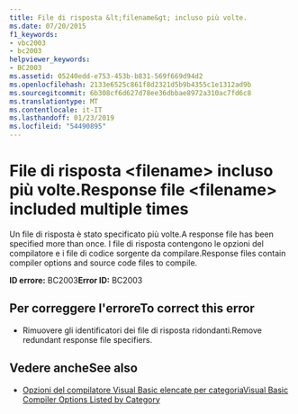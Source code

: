 ```yaml
---
title: File di risposta &lt;filename&gt; incluso più volte.
ms.date: 07/20/2015
f1_keywords:
- vbc2003
- bc2003
helpviewer_keywords:
- BC2003
ms.assetid: 05240edd-e753-453b-b831-569f669d94d2
ms.openlocfilehash: 2133e6525c861f8d2321d5b9b4355c1e1312ad9b
ms.sourcegitcommit: 6b308cf6d627d78ee36dbbae8972a310ac7fd6c8
ms.translationtype: MT
ms.contentlocale: it-IT
ms.lasthandoff: 01/23/2019
ms.locfileid: "54490895"
---
```

# <a name="response-file-ltfilenamegt-included-multiple-times"></a><span data-ttu-id="9efe6-102">File di risposta &lt;filename&gt; incluso più volte.</span><span class="sxs-lookup"><span data-stu-id="9efe6-102">Response file &lt;filename&gt; included multiple times</span></span>
<span data-ttu-id="9efe6-103">Un file di risposta è stato specificato più volte.</span><span class="sxs-lookup"><span data-stu-id="9efe6-103">A response file has been specified more than once.</span></span> <span data-ttu-id="9efe6-104">I file di risposta contengono le opzioni del compilatore e i file di codice sorgente da compilare.</span><span class="sxs-lookup"><span data-stu-id="9efe6-104">Response files contain compiler options and source code files to compile.</span></span>  
  
 <span data-ttu-id="9efe6-105">**ID errore:** BC2003</span><span class="sxs-lookup"><span data-stu-id="9efe6-105">**Error ID:** BC2003</span></span>  
  
## <a name="to-correct-this-error"></a><span data-ttu-id="9efe6-106">Per correggere l'errore</span><span class="sxs-lookup"><span data-stu-id="9efe6-106">To correct this error</span></span>  
  
-   <span data-ttu-id="9efe6-107">Rimuovere gli identificatori dei file di risposta ridondanti.</span><span class="sxs-lookup"><span data-stu-id="9efe6-107">Remove redundant response file specifiers.</span></span>  
  
## <a name="see-also"></a><span data-ttu-id="9efe6-108">Vedere anche</span><span class="sxs-lookup"><span data-stu-id="9efe6-108">See also</span></span>
- [<span data-ttu-id="9efe6-109">Opzioni del compilatore Visual Basic elencate per categoria</span><span class="sxs-lookup"><span data-stu-id="9efe6-109">Visual Basic Compiler Options Listed by Category</span></span>](../../visual-basic/reference/command-line-compiler/compiler-options-listed-by-category.md)
